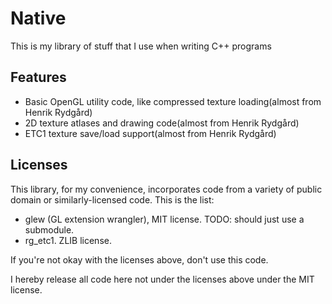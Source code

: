 Native
======

This is my library of stuff that I use when writing C++ programs

Features
--------
* Basic OpenGL utility code, like compressed texture loading(almost from Henrik Rydgård)
* 2D texture atlases and drawing code(almost from Henrik Rydgård)
* ETC1 texture save/load support(almost from Henrik Rydgård)

Licenses
--------
This library, for my convenience, incorporates code from a variety of public domain or similarly-licensed code. This is the list:

* glew (GL extension wrangler), MIT license. TODO: should just use a submodule.
* rg_etc1. ZLIB license.

If you're not okay with the licenses above, don't use this code.

I hereby release all code here not under the licenses above under the MIT license.
